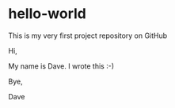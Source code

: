 # hello-world
This is my very first project repository on GitHub

Hi,

My name is Dave.  I wrote this :-)

Bye,

Dave
